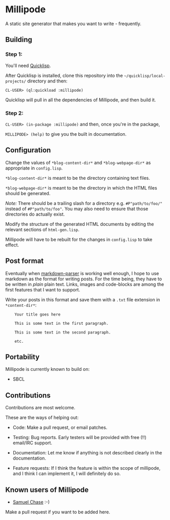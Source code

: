 # Millipode

A static site generator that makes you want to write - frequently.

## Building

### Step 1:

You'll need [Quicklisp](http://www.quicklisp.org/).

After Quicklisp is installed, clone this repository into the
`~/quicklisp/local-projects/` directory and then:

`CL-USER> (ql:quickload :millipode)`

Quicklisp will pull in all the dependencies of Millipode, and then
build it.

### Step 2:

`CL-USER> (in-package :millipode)` and then, once you're in the
package,

`MILLIPODE> (help)` to give you the built in documentation.

## Configuration

Change the values of `*blog-content-dir*` and `*blog-webpage-dir*` as
appropriate in `config.lisp`.

`*blog-content-dir*` is meant to be the directory containing text files.

`*blog-webpage-dir*` is meant to be the directory in which the HTML
files should be generated.

_Note:_ There should be a trailing slash for a directory
e.g. `#P"path/to/foo/"` instead of `#P"path/to/foo"`. You may also
need to ensure that those directories do actually exist.

Modify the structure of the generated HTML documents by editing the
relevant sections of `html-gen.lisp`.

Millipode will have to be rebuilt for the changes in `config.lisp` to
take effect.

## Post format

Eventually when [markdown-parser](https://github.com/samebchase) is
working well enough, I hope to use markdown as the format for writing
posts. For the time being, they have to be written in _plain_ plain
text. Links, images and code-blocks are among the first features that
I want to support.

Write your posts in this format and save them with a `.txt` file
extension in `*content-dir*`:

		Your title goes here

		This is some text in the first paragraph.

		This is some text in the second paragraph.

		etc.

## Portability

Millipode is currently known to build on:
- SBCL

## Contributions

Contributions are most welcome.

These are the ways of helping out:

- Code: Make a pull request, or email patches.

- Testing: Bug reports. Early testers will be provided with free (!!)
  email/IRC support.

- Documentation: Let me know if anything is not described clearly in
  the documentation.

- Feature requests: If I think the feature is within the scope of
  millipode, and I think I can implement it, I will definitely do so.

## Known users of Millipode

- [Samuel Chase](http://www.samebchase.com/) :-)

Make a pull request if you want to be added here.